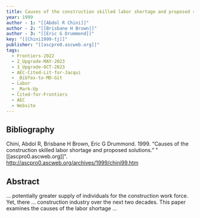 ```yaml
---
title: Causes of the construction skilled labor shortage and proposed solutions
year: 1999
author - 1: "[[Abdol R Chini]]"
author - 2: "[[Brisbane H Brown]]"
author - 3: "[[Eric G Drummond]]"
key: "[[Chini1999-tj]]"
publisher: "[[ascpro0.ascweb.org]]"
tags:
  - Frontiers-2022
  - 2_Upgrade-MAY-2023
  - 3_Upgrade-OCT-2023
  - AEC-Cited-Lit-for-Jacqui
  - _BibTex-to-MD-Git
  - Labor
  - _Mark-Up
  - Cited-for-Frontiers
  - AEC
  - Website
---
```


## Bibliography
Chini, Abdol R, Brisbane H Brown, Eric G Drummond. 1999. “Causes of the construction skilled labor shortage and proposed solutions.” "[[ascpro0.ascweb.org]]". http://ascpro0.ascweb.org/archives/1999/chini99.htm

## Abstract
… potentially greater supply of individuals for the construction work force. Yet, there … construction industry over the next two decades. This paper examines the causes of the labor shortage …